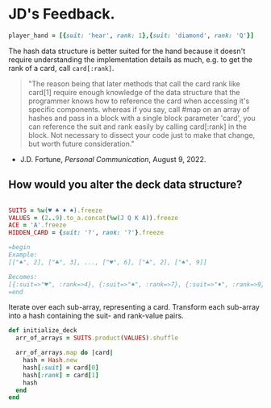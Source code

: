 # JD's Feedback.

```rb
player_hand = [{suit: 'hear', rank: 1},{suit: 'diamond', rank: 'Q'}]
```

The hash data structure is better suited for the hand because it doesn't require understanding the implementation details as much, e.g. to get the rank of a card, call `card[:rank]`.

> "The reason being that later methods that call the card rank like card[1] require enough knowledge of the data structure that the programmer knows how to reference the card when accessing it's specific components.
whereas if you say, call #map on an array of hashes and pass in a block with a single block parameter 'card', you can reference the suit and rank easily by calling card[:rank] in the block.
Not necessary to dissect your code just to make that change, but worth future consideration."
- J.D. Fortune, *Personal Communication*, August 9, 2022.


## How would you alter the deck data structure?


```rb

SUITS = %w(♥ ♣ ♦ ♠).freeze
VALUES = (2..9).to_a.concat(%w(J Q K A)).freeze
ACE = 'A'.freeze
HIDDEN_CARD = {suit: '?', rank: '?'}.freeze

=begin
Example:
[["♠", 2], ["♣", 3], ..., ["♥", 6], ["♣", 2], ["♠", 9]]

Becomes:
[{:suit=>"♥", :rank=>4}, {:suit=>"♠", :rank=>7}, {:suit=>"♦", :rank=>9}, {:suit=>"♥", :rank=>"Q"}, {:suit=>"♠", :rank=>9}]
=end
```

Iterate over each sub-array, representing a card.
Transform each sub-array into a hash containing the suit- and rank-value pairs.

```rb
def initialize_deck
  arr_of_arrays = SUITS.product(VALUES).shuffle

  arr_of_arrays.map do |card|
    hash = Hash.new
    hash[:suit] = card[0]
    hash[:rank] = card[1]
    hash
  end
end
```